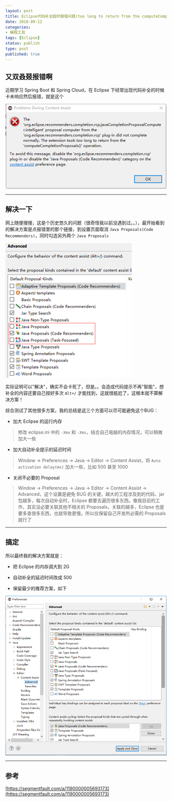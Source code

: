 ```yaml
---
layout: post
title: Eclipse代码补全超时报错问题(too long to return from the computeCompletionProposals operation)
date: 2018-09-12
categories:
- 编程工具
tags: [Eclipse]
status: publish
type: post
published: true
---
```


## 又双叒叕报错啊

近期学习 Spring Boot 和 Spring Cloud，在 Eclipse 下经常出现代码补全的时候卡未响应然后报错，就是这个

![报错信息.png](/images/blog_img/20180912/报错信息.png)

---

## 解决一下

网上随便搜搜，这是个历史悠久的问题（很奇怪我以前没遇到过。。），最开始看到的解决方案是点报错里的那个链接，到设置页面取消 `Java Proposals(Code Recommenders)`，同时勾选另外两个 `Java Proposals`

![解决方案1.png](/images/blog_img/20180912/解决方案1.png)

实际证明可以"解决"，确实不会卡死了，但是。。会造成代码提示不再"智能"，想补全的内容还要自己按好多次 `Alt+/` 才能找到，这就很尴尬了，这根本就不算解决方案！

综合测试了其他很多方案，我的总结是这三个方面可以尽可能避免这个BUG：

* 加大 Eclipse 的运行内存

> 修改 eclipse.ini 中的 `-Xmx` 和 `-Xms`，结合自己电脑的内存情况，可以稍微加大一些

* 加大自动补全提示的延迟时间

> Window -> Preferences -> Java -> Editor -> Content Assist，将 `Auto activation delay(ms)` 加大一些，比如 500 甚至 1000

* 关闭不必要的 Proposal

> Window -> Preferences -> Java -> Editor -> Content Assist -> Advanced，这个设置是避免 BUG 的关键，越大的工程涉及到的代码、jar 包越多，每次自动补全时，Eclipse 都要去遍历很多东西。像我目前的工作，其实没必要关联其他不相关的 Proposals，关联的越多，Eclipse 也是要多查很多东西，也就导致更慢。所以仅保留自己开发所必需的 Proposals 就行了

---

## 搞定

所以最终我的解决方案就是：

* 把 Eclipse 的内存调大到 2G

* 自动补全的延迟时间改成 500

* 保留最少的推荐方案，如下

![我的解决方案.png](/images/blog_img/20180912/我的解决方案.png)

---

## 参考

[https://segmentfault.com/a/1190000005693173](https://segmentfault.com/a/1190000005693173)
